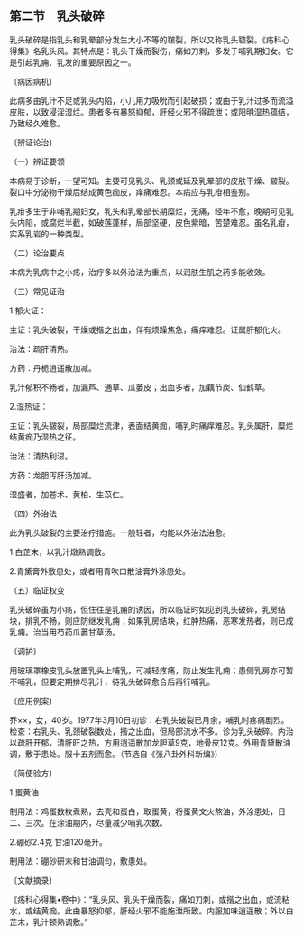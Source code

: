 ## 第二节　乳头破碎

乳头破碎是指乳头和乳晕部分发生大小不等的皲裂，所以又称乳头皲裂。《疡科心得集》名乳头风。其特点是：乳头干燥而裂伤，痛如刀刺，多发于哺乳期妇女。它是引起乳痈、乳发的重要原因之一。

〔病因病机〕

此病多由乳汁不足或乳头内陷，小儿用力吸吮而引起破损；或由于乳汁过多而流溢皮肤，以致浸淫湿烂。患者多有暴怒抑郁，肝经火邪不得疏泄；或阳明湿热蕴结，乃致经久难愈。

〔辨证论治〕

（一）辨证要领

本病易于诊断，一望可知。主要可见乳头、乳颈或延及乳晕部的皮肤干燥、皲裂。裂口中分泌物干燥后结成黄色痂皮，痒痛难忍。本病应与乳疳相鉴别。

乳疳多生于非哺乳期妇女，乳头和乳晕部长期糜烂，无痛，经年不愈，晚期可见乳头内陷，或腐烂半截，如破莲蓬样，局部坚硬，皮色紫暗，苦楚难忍。虽名乳疳，实系乳岩的一种类型。

（二）论治要点

本病为乳病中之小疡，治疗多以外治法为重点，以润肤生肌之药多能收效。

（三）常见证治

1.郁火证：

主证：乳头破裂，干燥或揩之出血，伴有烦躁焦急，痛痒难忍。证属肝郁化火。

治法：疏肝清热。

方药：丹栀逍遥散加减。

乳汁郁积不畅者，加漏芦、通草、瓜蒌皮；出血多者，加藕节炭、仙鹤草。

2.湿热证：

主证：乳头皲裂，局部糜烂流津，表面结黄痂，哺乳时痛痒难忍。乳头属肝，糜烂结黄痂乃湿热之征。

治法：清热利湿。

方药：龙胆泻肝汤加减。

湿盛者，加苍术、黄柏、生苡仁。

（四）外治法

此为乳头破裂的主要治疗措施。一般轻者，均能以外治法治愈。

1.白芷末，以乳汁燉熟调敷。

2.青黛膏外敷患处，或者用青吹口散油膏外涂患处。

（五）临证权变

乳头破碎虽为小疡，但住往是乳痈的诱因，所以临证时如见到乳头破碎，乳房结块，排乳不畅，则应防继发乳痈；如果乳房结块，红肿热痛，恶寒发热者，则已成乳痈。治当用芍药瓜蒌甘草汤。

〔调护〕

用玻璃罩橡皮乳头放置乳头上哺乳，可减轻疼痛，防止发生乳痈；患侧乳房亦可暂不哺乳，但要定期排尽乳汁，待乳头破碎愈合后再行哺乳。

〔应用例案〕

乔××，女，40岁。1977年3月10日初诊：右乳头破裂已月余，哺乳时疼痛剧烈。检查：右乳头、乳颈破裂数处，揩之出血，但局部流水不多。诊为乳头破碎。内治以疏肝开郁，清肝旺之热，方用逍遥散加龙胆草9克，地骨皮12克。外用青黛散油调，敷于患处。服十五剂而愈。（节选自《张八卦外科新编》)

〔简便验方〕

1.蛋黄油

制用法：鸡蛋数枚煮熟，去壳和蛋白，取蛋黄，将蛋黄文火熬油，外涂患处，日二、三次。在涂油期内，尽量减少哺乳次数。

2.硼砂2.4克 甘油120毫升。

制用法：硼砂研末和甘油调匀，敷患处。

〔文献摘录〕

《疡科心得集•卷中》：“乳头风、乳头干燥而裂，痛如刀刺，或揩之出血，或流粘水，或结黄痂。此由暴怒抑郁，肝经火邪不能施泄所致。内服加味逍遥散；外以白芷末，乳汁顿熟调敷。”
